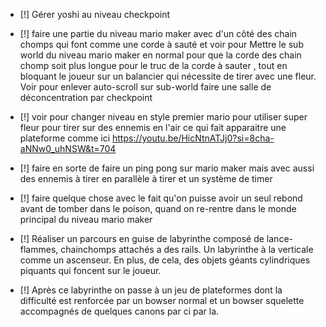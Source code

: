 - [!] Gérer yoshi au niveau checkpoint
- [!] faire une partie du niveau mario maker avec d'un côté des chain chomps qui font comme une corde à sauté et voir pour Mettre le sub world du niveau mario maker en normal pour que la corde des chain chomp soit plus longue pour le truc de la corde à sauter , tout en bloquant le joueur sur un balancier qui nécessite de tirer avec une fleur. Voir pour enlever auto-scroll sur sub-world faire une salle de déconcentration par checkpoint
- [!] voir pour changer niveau en style premier mario pour utiliser super fleur pour tirer sur des ennemis en l'air ce qui fait apparaitre une plateforme comme ici https://youtu.be/HicNtnATJj0?si=8cha-aNNw0_uhNSW&t=704
- [!] faire en sorte de faire un ping pong sur mario maker mais avec aussi des ennemis à tirer en parallèle à tirer et un système de timer

- [!] faire quelque chose avec le fait qu'on puisse avoir un seul rebond avant de tomber dans le poison, quand on re-rentre dans le monde principal du niveau mario maker
- [!] Réaliser un parcours en guise de labyrinthe composé de lance-flammes, chainchomps attachés a des rails. Un labyrinthe à la verticale comme un ascenseur. En plus, de cela, des objets géants cylindriques piquants qui foncent sur le joueur.
- [!] Après ce labyrinthe on passe à un jeu de plateformes dont la difficulté est renforcée par un bowser normal et un bowser squelette accompagnés de quelques canons par ci par la.
